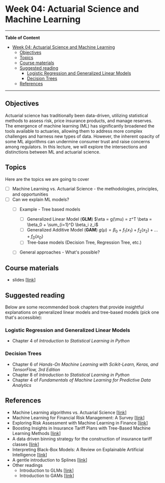 # Week 04: Actuarial Science and Machine Learning
---

**Table of Content**
- [Week 04: Actuarial Science and Machine Learning](#week-04-actuarial-science-and-machine-learning)
  - [Objectives](#objectives)
  - [Topics](#topics)
  - [Course materials](#course-materials)
  - [Suggested reading](#suggested-reading)
    - [Logistic Regression and Generalized Linear Models](#logistic-regression-and-generalized-linear-models)
    - [Decision Trees](#decision-trees)
  - [References](#references)

---
## Objectives
Actuarial science has traditionally been data-driven, utilizing statistical methods to assess risk, price insurance products, and manage reserves. The emergence of machine learning (ML) has significantly broadened the tools available to actuaries, allowing them to address more complex challenges and harness new types of data. However, the inherent opacity of some ML algorithms can undermine consumer trust and raise concerns among regulators. In this lecture, we will explore the intersections and distinctions between ML and actuarial science.

## Topics
Here are the topics we are going to cover
* [ ] Machine Learning vs. Actuarial Science - the methodologies, principles, and opportunities
* [ ] Can we explain ML models?
  * [ ] Example - Tree based models
    * [ ] Generalized Linear Model (**GLM**) $\eta = g(\mu) = z^T \beta = \beta_0 + \sum_{i=1}^D \beta_i z_i$
    * [ ] Generalized Additive Model (**GAM**) $g(\mu) = \beta_0 + f_1(x_1) + f_2(x_2) + ... + f_D(x_D)$
    * [ ] Tree-base models (Decision Tree, Regression Tree, etc.)
  * [ ] General approaches - What's possible?


## Course materials
* slides [[link](https://docs.google.com/presentation/d/1HpfN628BOZYSKeQhYkdcT4Kn1okLSNzIYWhlrSx2gjE/edit?usp=sharing)]

## Suggested reading
Below are some recommended book chapters that provide insightful explanations on generalized linear models and tree-based models (pick one that's accessible):

### Logistic Regression and Generalized Linear Models
* Chapter 4 of *Introduction to Statistical Learning in Python*

### Decision Trees
* Chapter 6 of *Hands-On Machine Learning with Scikit-Learn, Keras, and TensorFlow, 3rd Edition* 
* Chapter 8 of *Introduction to Statistical Learning in Python*
* Chapter 4 of *Fundamentals of Machine Learning for Predictive Data Analytics*

## References
* Machine Learning algorithms vs. Actuarial Science [[link](https://towardsdatascience.com/machine-learning-algorithm-vs-actuarial-science-who-will-win-b203f31145ce)]
* Machine Learning for Financial Risk Management: A Survey [[link](https://www.researchgate.net/publication/346731605_Machine_Learning_for_Financial_Risk_Management_A_Survey)]
* Exploring Risk Assessment with Machine Learning in Finance [[link](https://www.hyperstack.cloud/blog/case-study/exploring-risk-assessment-with-machine-learning-in-finance)]
* Boosting Insights in Insurance Tariff Plans with Tree-Based Machine Learning Methods [[link](https://www.tandfonline.com/doi/full/10.1080/10920277.2020.1745656)]
* A data driven binning strategy for the construction of insurance tariﬀ classes [[link](https://www.webofscience.com/wos/alldb/full-record/WOS:000444817300002)]
* Interpreting Black-Box Models: A Review on Explainable Artificial Intelligence [[link](https://link.springer.com/article/10.1007/s12559-023-10179-8#:~:text=A%20black%2Dbox%20model%20in,not%20easily%20accessible%20or%20interpretable.)]
* A gentle introduction to Splines [[link](https://joshua-nugent.github.io/splines/)]
* Other readings
  * Introduction to GLMs [[link](https://online.stat.psu.edu/stat504/lesson/6/6.1)]
  * Introduction to GAMs [[link](https://m-clark.github.io/generalized-additive-models/introduction.html)]